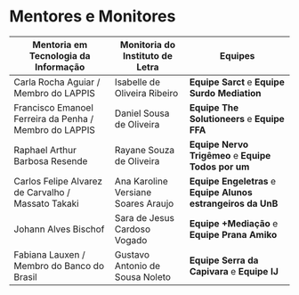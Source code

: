 # Mentores e Monitores

|Mentoria em Tecnologia da Informação| Monitoria do Instituto de Letra| Equipes|
|--|--|--|
|Carla Rocha Aguiar / Membro do LAPPIS| Isabelle de Oliveira Ribeiro|**Equipe Sarct** e **Equipe Surdo Mediation** |
|Francisco Emanoel Ferreira da Penha / Membro do LAPPIS | Daniel Sousa de Oliveira |**Equipe The Solutioneers** e **Equipe FFA** |
|Raphael Arthur Barbosa Resende | Rayane Souza de Oliveira| **Equipe Nervo Trigêmeo** e **Equipe Todos por um** |
|Carlos Felipe Alvarez de Carvalho / Massato Takaki| Ana Karoline Versiane Soares Araujo| **Equipe Engeletras** e **Equipe Alunos estrangeiros da UnB**|
| Johann Alves Bischof | Sara de Jesus Cardoso Vogado |**Equipe +Mediação** e **Equipe Prana Amiko**|
| Fabiana Lauxen / Membro do Banco do Brasil |Gustavo Antonio de Sousa Noleto| **Equipe Serra da Capivara** e **Equipe IJ**|